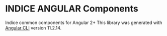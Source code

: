 # INDICE ANGULAR Components

Indice common components for Angular 2+
This library was generated with [Angular CLI](https://github.com/angular/angular-cli) version 11.2.14.

